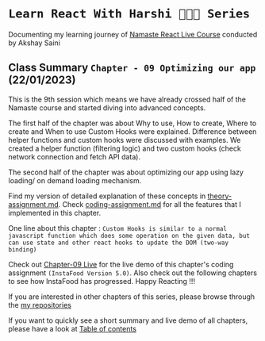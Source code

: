 # `Learn React With Harshi 👩🏻‍💻 Series`
   Documenting my learning journey of [Namaste React Live Course](https://learn.namastedev.com/) conducted by Akshay Saini

## Class Summary `Chapter - 09 Optimizing our app` (22/01/2023)
  This is the 9th session which means we have already crossed half of the Namaste course and started diving into advanced concepts.
  
  The first half of the chapter was about Why to use, How to create, Where to create and When to use Custom Hooks were explained. Difference between helper functions  and custom hooks were discussed with examples. We created a helper function (filtering logic) and two custom hooks (check network connection and fetch API data). 

  The second half of the chapter was about optimizing our app using lazy loading/ on demand loading mechanism.

  Find my version of detailed explanation of these concepts in [theory-assignment.md](https://github.com/Learn-React-With-Harshi/chapter-09-optimizing-our-app/blob/main/theory-assignment.md). Check [coding-assignment.md](https://github.com/Learn-React-With-Harshi/chapter-09-optimizing-our-app/blob/main/coding-assignment.md) for all the features that I implemented in this chapter.

One line about this chapter : `Custom Hooks is similar to a normal javascript function which does some operation on the given data, but can use state and other react hooks to update the DOM (two-way binding)`

Check out [Chapter-09 Live](https://learn-react-with-harshi-chapter-09.netlify.app/) for the live demo of this chapter's coding assignment `(InstaFood Version 5.0)`. Also check out the following chapters to see how InstaFood has progressed. Happy Reacting !!!


If you are interested in other chapters of this series, please browse through the [my repositories](https://github.com/orgs/Learn-React-With-Harshi/repositories)

If you want to quickly see a short summary and live demo of all chapters, please have a look at [Table of contents](https://github.com/Learn-React-With-Harshi/table-of-contents)